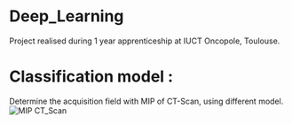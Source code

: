 # Deep_Learning

Project realised during  1 year apprenticeship at IUCT Oncopole, Toulouse. 

# Classification model : 
Determine the acquisition field with MIP of CT-Scan, using different model. 
![MIP CT_Scan](r'C:\Users\wendy\Documents\STAGE\ct_1.png)
